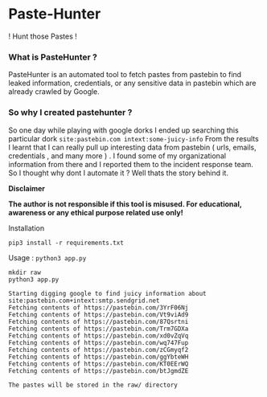 # Paste-Hunter
! Hunt those Pastes ! 

### What is PasteHunter ?
PasteHunter is an automated tool to fetch pastes from pastebin to find leaked information, credentials, or any sensitive data in pastebin which are already crawled by Google.

### So why I created pastehunter ?
So one day while playing with google dorks I ended up searching this particular dork  ```site:pastebin.com intext:some-juicy-info``` From the results I learnt that I can really pull up interesting data from pastebin ( urls, emails, credentials , and many more ) . I found some of my organizational information from there and I reported them to the incident response team. So I thought why dont I automate it ? Well thats the story behind it.

<b> Disclaimer </b>

<b>The author is not responsible if this tool is misused. For educational, awareness or any ethical purpose related use only!</b>

Installation
```
pip3 install -r requirements.txt
```
Usage : ```python3 app.py```
```
mkdir raw
python3 app.py

Starting digging google to find juicy information about site:pastebin.com+intext:smtp.sendgrid.net
Fetching contents of https://pastebin.com/3YrF06Nj
Fetching contents of https://pastebin.com/Vt9viAd9
Fetching contents of https://pastebin.com/87Qsrtni
Fetching contents of https://pastebin.com/Trm7GDXa
Fetching contents of https://pastebin.com/xd0vZqVq
Fetching contents of https://pastebin.com/wq747Fup
Fetching contents of https://pastebin.com/zCGmyqf2
Fetching contents of https://pastebin.com/ggYbteWH
Fetching contents of https://pastebin.com/KT0EErWQ
Fetching contents of https://pastebin.com/btJgmdZE

The pastes will be stored in the raw/ directory
```
